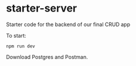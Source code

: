# starter-server

Starter code for the backend of our final CRUD app

To start:

`npm run dev`

Download Postgres and Postman. 